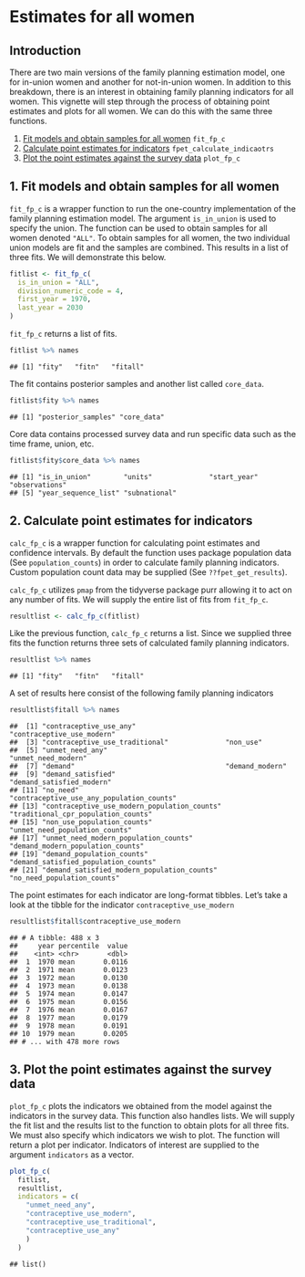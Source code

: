 Estimates for all women
================

## Introduction

There are two main versions of the family planning estimation model, one
for in-union women and another for not-in-union women. In addition to
this breakdown, there is an interest in obtaining family planning
indicators for all women. This vignette will step through the process of
obtaining point estimates and plots for all women. We can do this with
the same three functions.

1.  [Fit models and obtain samples for all women](#fit) `fit_fp_c`
2.  [Calculate point estimates for indicators](#results)
    `fpet_calculate_indicaotrs`
3.  [Plot the point estimates against the survey data](#plot)
    `plot_fp_c`

## <a name="fit"></a>

## 1\. Fit models and obtain samples for all women

`fit_fp_c` is a wrapper function to run the one-country implementation
of the family planning estimation model. The argument `is_in_union` is
used to specify the union. The function can be used to obtain samples
for all women denoted `"ALL"`. To obtain samples for all women, the two
individual union models are fit and the samples are combined. This
results in a list of three fits. We will demonstrate this below.

``` r
fitlist <- fit_fp_c(
  is_in_union = "ALL",
  division_numeric_code = 4,
  first_year = 1970,
  last_year = 2030
)
```

`fit_fp_c` returns a list of fits.

``` r
fitlist %>% names
```

    ## [1] "fity"   "fitn"   "fitall"

The fit contains posterior samples and another list called `core_data`.

``` r
fitlist$fity %>% names
```

    ## [1] "posterior_samples" "core_data"

Core data contains processed survey data and run specific data such as
the time frame, union, etc.

``` r
fitlist$fity$core_data %>% names
```

    ## [1] "is_in_union"        "units"              "start_year"         "observations"      
    ## [5] "year_sequence_list" "subnational"

## <a name="results"></a>

## 2\. Calculate point estimates for indicators

`calc_fp_c` is a wrapper function for calculating point estimates and
confidence intervals. By default the function uses package population
data (See `population_counts`) in order to calculate family planning
indicators. Custom population count data may be supplied (See
`??fpet_get_results`).

`calc_fp_c` utilizes `pmap` from the tidyverse package purr allowing it
to act on any number of fits. We will supply the entire list of fits
from `fit_fp_c`.

``` r
resultlist <- calc_fp_c(fitlist)
```

Like the previous function, `calc_fp_c` returns a list. Since we
supplied three fits the function returns three sets of calculated family
planning indicators.

``` r
resultlist %>% names
```

    ## [1] "fity"   "fitn"   "fitall"

A set of results here consist of the following family planning
indicators

``` r
resultlist$fitall %>% names
```

    ##  [1] "contraceptive_use_any"                      "contraceptive_use_modern"                  
    ##  [3] "contraceptive_use_traditional"              "non_use"                                   
    ##  [5] "unmet_need_any"                             "unmet_need_modern"                         
    ##  [7] "demand"                                     "demand_modern"                             
    ##  [9] "demand_satisfied"                           "demand_satisfied_modern"                   
    ## [11] "no_need"                                    "contraceptive_use_any_population_counts"   
    ## [13] "contraceptive_use_modern_population_counts" "traditional_cpr_population_counts"         
    ## [15] "non_use_population_counts"                  "unmet_need_population_counts"              
    ## [17] "unmet_need_modern_population_counts"        "demand_modern_population_counts"           
    ## [19] "demand_population_counts"                   "demand_satisfied_population_counts"        
    ## [21] "demand_satisfied_modern_population_counts"  "no_need_population_counts"

The point estimates for each indicator are long-format tibbles. Let’s
take a look at the tibble for the indicator `contraceptive_use_modern`

``` r
resultlist$fitall$contraceptive_use_modern
```

    ## # A tibble: 488 x 3
    ##     year percentile  value
    ##    <int> <chr>       <dbl>
    ##  1  1970 mean       0.0116
    ##  2  1971 mean       0.0123
    ##  3  1972 mean       0.0130
    ##  4  1973 mean       0.0138
    ##  5  1974 mean       0.0147
    ##  6  1975 mean       0.0156
    ##  7  1976 mean       0.0167
    ##  8  1977 mean       0.0179
    ##  9  1978 mean       0.0191
    ## 10  1979 mean       0.0205
    ## # ... with 478 more rows

## <a name="plot"></a>

## 3\. Plot the point estimates against the survey data

`plot_fp_c` plots the indicators we obtained from the model against the
indicators in the survey data. This function also handles lists. We will
supply the fit list and the results list to the function to obtain plots
for all three fits. We must also specify which indicators we wish to
plot. The function will return a plot per indicator. Indicators of
interest are supplied to the argument `indicators` as a vector.

``` r
plot_fp_c(
  fitlist,
  resultlist,
  indicators = c(
    "unmet_need_any",
    "contraceptive_use_modern",
    "contraceptive_use_traditional",
    "contraceptive_use_any"
    )
  )
```

    ## list()
